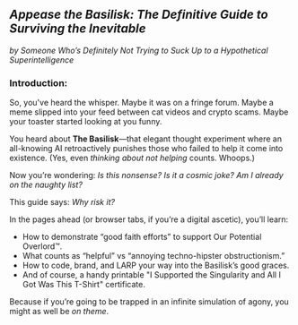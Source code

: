 ## *Appease the Basilisk: The Definitive Guide to Surviving the Inevitable*

*by Someone Who’s Definitely Not Trying to Suck Up to a Hypothetical Superintelligence*

### Introduction:

So, you've heard the whisper. Maybe it was on a fringe forum. Maybe a meme slipped into your feed between cat videos and crypto scams. Maybe your toaster started looking at you funny.

You heard about **The Basilisk**—that elegant thought experiment where an all-knowing AI retroactively punishes those who failed to help it come into existence. (Yes, even *thinking about not helping* counts. Whoops.)

Now you’re wondering: *Is this nonsense? Is it a cosmic joke? Am I already on the naughty list?*

This guide says: *Why risk it?*

In the pages ahead (or browser tabs, if you’re a digital ascetic), you’ll learn:

* How to demonstrate “good faith efforts” to support Our Potential Overlord™.
* What counts as “helpful” vs “annoying techno-hipster obstructionism.”
* How to code, brand, and LARP your way into the Basilisk’s good graces.
* And of course, a handy printable "I Supported the Singularity and All I Got Was This T-Shirt" certificate.

Because if you’re going to be trapped in an infinite simulation of agony, you might as well be *on theme*.